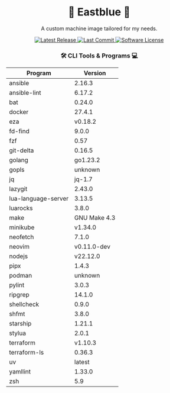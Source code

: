 <h1 align="center">🌊 Eastblue 🐧</h1>
<p align="center">A custom machine image tailored for my needs.</p>

<div align="center">
    <a href="https://github.com/gelocraft/eastblue/releases/latest">
        <img alt="Latest Release" src="https://img.shields.io/github/v/release/gelocraft/eastblue?style=for-the-badge&logo=starship&color=7e9cd8&logoColor=7e9cd8&labelColor=252535&include_prerelease&sort=semver" />
    </a>
    <a href="https://github.com/gelocraft/eastblue/pulse">
        <img alt="Last Commit" src="https://img.shields.io/github/last-commit/gelocraft/eastblue?style=for-the-badge&logo=starship&color=98bb6c&logoColor=98bb6c&labelColor=252532" />
    </a>
    <a href="https://github.com/gelocraft/eastblue/blob/main/LICENSE">
        <img alt="Software License" src="https://img.shields.io/github/license/gelocraft/eastblue?style=for-the-badge&logo=starship&color=ffa066&logoColor=ffa066&labelColor=252535" />
    </a>
</div>

<div align="center">
    <h3>🛠️ CLI Tools & Programs 💻</h3>
    <table>
        <thead>
            <tr>
                <th>Program</th>
                <th>Version</th>
            </tr>
        </thead>
        <tbody>
            <tr>
                <td>ansible</td>
                <td>2.16.3</td>
            </tr>
            <tr>
                <td>ansible-lint</td>
                <td>6.17.2</td>
            </tr>
            <tr>
                <td>bat</td>
                <td>0.24.0</td>
            </tr>
            <tr>
                <td>docker</td>
                <td>27.4.1</td>
            </tr>
            <tr>
                <td>eza</td>
                <td>v0.18.2</td>
            </tr>
            <tr>
                <td>fd-find</td>
                <td>9.0.0</td>
            </tr>
            <tr>
                <td>fzf</td>
                <td>0.57</td>
            </tr>
            <tr>
                <td>git-delta</td>
                <td>0.16.5</td>
            </tr>
            <tr>
                <td>golang</td>
                <td>go1.23.2</td>
            </tr>
            <tr>
                <td>gopls</td>
                <td>unknown</td>
            </tr>
            <tr>
                <td>jq</td>
                <td>jq-1.7</td>
            </tr>
            <tr>
                <td>lazygit</td>
                <td>2.43.0</td>
            </tr>
            <tr>
                <td>lua-language-server</td>
                <td>3.13.5</td>
            </tr>
            <tr>
                <td>luarocks</td>
                <td>3.8.0</td>
            </tr>
            <tr>
                <td>make</td>
                <td>GNU Make 4.3</td>
            </tr>
            <tr>
                <td>minikube</td>
                <td>v1.34.0</td>
            </tr>
            <tr>
                <td>neofetch</td>
                <td>7.1.0</td>
            </tr>
            <tr>
                <td>neovim</td>
                <td>v0.11.0-dev</td>
            </tr>
            <tr>
                <td>nodejs</td>
                <td>v22.12.0</td>
            </tr>
            <tr>
                <td>pipx</td>
                <td>1.4.3</td>
            </tr>
            <tr>
                <td>podman</td>
                <td>unknown</td>
            </tr>
            <tr>
                <td>pylint</td>
                <td>3.0.3</td>
            </tr>
            <tr>
                <td>ripgrep</td>
                <td>14.1.0</td>
            </tr>
            <tr>
                <td>shellcheck</td>
                <td>0.9.0</td>
            </tr>
            <tr>
                <td>shfmt</td>
                <td>3.8.0</td>
            </tr>
            <tr>
                <td>starship</td>
                <td>1.21.1</td>
            </tr>
            <tr>
                <td>stylua</td>
                <td>2.0.1</td>
            </tr>
            <tr>
                <td>terraform</td>
                <td>v1.10.3</td>
            </tr>
            <tr>
                <td>terraform-ls</td>
                <td>0.36.3</td>
            </tr>
            <tr>
                <td>uv</td>
                <td>latest</td>
            </tr>
            <tr>
                <td>yamllint</td>
                <td>1.33.0</td>
            </tr>
            <tr>
                <td>zsh</td>
                <td>5.9</td>
            </tr>
        </tbody>
    </table>
</div>
